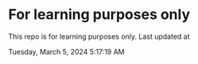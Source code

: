 # For learning purposes only
This repo is for learning purposes only.
Last updated at

Tuesday, March 5, 2024 5:17:19 AM

